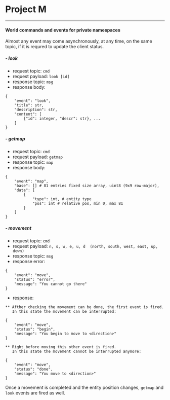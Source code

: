 # Project M


***

#### World commands and events for private namespaces

Almost any event may come asynchronously, at any time, on the same topic, if it is requred to update the client status.

##### - look

- request topic: `cmd`
- request payload: `look [id]`
- response topic: `msg`
- response body: 
```
{
    "event": "look",
    "title": str,
    "description": str,
    "content": [
        {"id": integer, "descr": str}, ...
    ]
}
```


##### - getmap

- request topic: `cmd`
- request payload: `getmap`
- response topic: `map`
- response body: 
```
{
    "event": "map", 
    "base": [] # 81 entries fixed size array, uint8 (9x9 row-major),
    "data": [
        {
            "type": int, # entity type
            "pos": int # relative pos, min 0, max 81
        }
    ]
}
```

##### - movement

- request topic: `cmd`
- request payload: `n, s, w, e, u, d  (north, south, west, east, up, down)`
- response topic: `msg`
- response error:
```
{
    "event": "move",
    "status": "error",
    "message": "You cannot go there"
}
```
- response:

```
** Afther checking the movement can be done, the first event is fired. 
   In this state the movement can be interrupted:

{
    "event": "move",
    "status": "begin",
    "message": "You begin to move to <direction>"
}

** Right before moving this other event is fired. 
   In this state the movement cannot be interrupted anymore:

{
    "event": "move",
    "status": "done",
    "message": "You move to <direction>"
}
```
Once a movement is completed and the entity position changes, `getmap` and `look` events are fired as well.